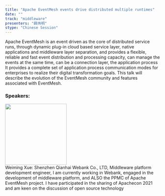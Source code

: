 ```yaml
---
title: "Apache EventMesh events drive distributed multiple runtimes"
date: "" 
track: "middleware"
presenters: "薛炜明"
stype: "Chinese Session"
---
```

Apache EventMesh is an event driven as the core of distributed service runs, through dynamic plug-in cloud based service layer, native applications and middleware layer separation, and provides a flexible, reliable and fast event distribution and processing capacity, can manage the events at the same time, can be a connection layer, the application process It provides a complete set of application process communication modes for enterprises to realize their digital transformation goals. This talk will describe the evolution of the EventMesh community and features associated with EventMesh.
 ### Speakers: 
 <img src="images/speaker/1088.png" width="200" /><br>Weiming Xue: Shenzhen Qianhai Webank Co., LTD, Middleware platform development engineer, I am currently working in Webank, engaged in the development of middleware platform, and ALSO the PPMC of Apache EventMesh project. I have participated in the sharing of Apachecon 2021 and am keen on the discussion of open source technology

 